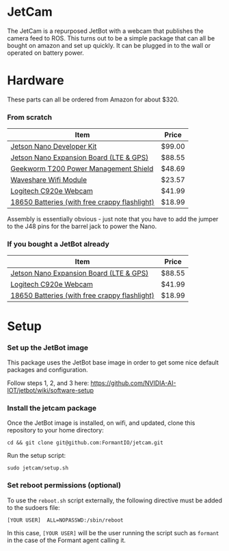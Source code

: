 # JetCam
The JetCam is a repurposed JetBot with a webcam that publishes the camera feed to ROS. This turns out to be a simple package that can all be bought on amazon and set up quickly. It can be plugged in to the wall or operated on battery power.

# Hardware
These parts can all be ordered from Amazon for about $320. 

### From scratch

| Item | Price |
|------|-------|
| [Jetson Nano Developer Kit](https://www.amazon.com/NVIDIA-Jetson-Nano-Developer-945-13450-0000-100/dp/B084DSDDLT/) | $99.00 |
| [Jetson Nano Expansion Board (LTE & GPS)](https://www.amazon.com/SIM7600G-H-Communication-Positioning-Applicable-XYGStudy/dp/B085SXS27V) | $88.55 |
| [Geekworm T200 Power Management Shield](https://www.amazon.com/Geekworm-NVIDIA-Management-Expansion-Developer/dp/B07VNST1F8) | $48.69 |
| [Waveshare Wifi Module](https://www.amazon.com/Wireless-AC8265-Wireless-Developer-Support-Bluetooth/dp/B07SM4SPLV) | $23.57 |
| [Logitech C920e Webcam](https://www.amazon.com/Logitech-C270-720pixels-Black-webcam/dp/B01BGBJ8Y0/) | $41.99 |
| [18650 Batteries (with free crappy flashlight)](https://www.amazon.com/Tactical-Flashlight-Rechargeable-Batteries-Resistant/dp/B07SQLRMQH/) | $18.99 |

Assembly is essentially obvious - just note that you have to add the jumper to the J48 pins for the barrel jack to power the Nano.

### If you bought a JetBot already

| Item | Price |
|------|-------|
| [Jetson Nano Expansion Board (LTE & GPS)](https://www.amazon.com/SIM7600G-H-Communication-Positioning-Applicable-XYGStudy/dp/B085SXS27V) | $88.55 |
| [Logitech C920e Webcam](https://www.amazon.com/Logitech-C270-720pixels-Black-webcam/dp/B01BGBJ8Y0/) | $41.99 |
| [18650 Batteries (with free crappy flashlight)](https://www.amazon.com/Tactical-Flashlight-Rechargeable-Batteries-Resistant/dp/B07SQLRMQH/) | $18.99 |

# Setup
### Set up the JetBot image
This package uses the JetBot base image in order to get some nice default packages and configuration.

Follow steps 1, 2, and 3 here: https://github.com/NVIDIA-AI-IOT/jetbot/wiki/software-setup

### Install the jetcam package
Once the JetBot image is installed, on wifi, and updated, clone this repository to your home directory:
```
cd && git clone git@github.com:FormantIO/jetcam.git
```
Run the setup script:
```
sudo jetcam/setup.sh
```

### Set reboot permissions (optional)
To use the `reboot.sh` script externally, the following directive must be added to the sudoers file:
```
[YOUR USER]  ALL=NOPASSWD:/sbin/reboot
```
In this case, `[YOUR USER]` will be the user running the script such as `formant` in the case of the Formant agent calling it.
